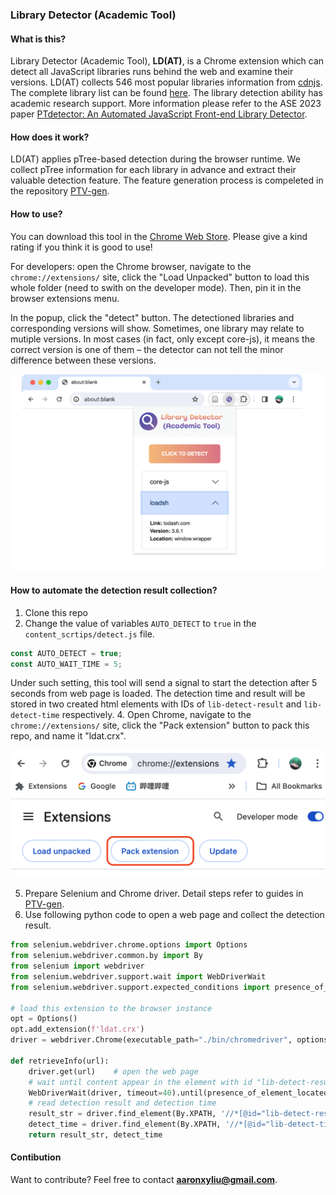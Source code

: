 ### Library Detector (Academic Tool)



#### What is this?

Library Detector (Academic Tool), **LD(AT)**, is a Chrome extension which can detect all JavaScript libraries runs behind the web and examine their versions. LD(AT) collects 546 most popular libraries information from [cdnjs](https://cdnjs.com/). The complete library list can be found [here](https://github.com/aaronxyliu/PTV/blob/main/LIBLIST.md). The library detection ability has academic research support. More information please refer to the ASE 2023 paper [PTdetector: An Automated JavaScript Front-end Library Detector](https://www.researchgate.net/publication/373638073_PTDETECTOR_An_Automated_JavaScript_Front-end_Library_Detector).

#### How does it work?

LD(AT) applies pTree-based detection during the browser runtime. We collect pTree information for each library in advance and extract their valuable detection feature. The feature generation process is compeleted in the repository [PTV-gen](https://github.com/aaronxyliu/Anonymous).

#### How to use?

You can download this tool in the [Chrome Web Store](https://chromewebstore.google.com/detail/library-detector-academic/liedgiagjapaehficeimmjcemnknmdfp). Please give a kind rating if you think it is good to use!

For developers: open the Chrome browser, navigate to the `chrome://extensions/` site, click the "Load Unpacked" button to load this whole folder (need to swith on the developer mode). Then, pin it in the browser extensions menu.

In the popup, click the "detect" button. The detectioned libraries and corresponding versions will show. Sometimes, one library may relate to mutiple versions. In most cases (in fact, only except core-js), it means the correct version is one of them – the detector can not tell the minor difference between these versions.

![example](img/example.png)

#### How to automate the detection result collection?
1. Clone this repo
2. Change the value of variables `AUTO_DETECT` to `true` in the `content_scrtips/detect.js` file.
``` javascript
const AUTO_DETECT = true;
const AUTO_WAIT_TIME = 5;
```
Under such setting, this tool will send a signal to start the detection after 5 seconds from web page is loaded. The detection time and result will be stored in two created html elements with IDs of `lib-detect-result` and `lib-detect-time` respectively.
4. Open Chrome, navigate to the `chrome://extensions/` site, click the "Pack extension" button to pack this repo, and name it "ldat.crx".

![example](img/pack.png)

5. Prepare Selenium and Chrome driver. Detail steps refer to guides in [PTV-gen](https://github.com/aaronxyliu/Anonymous).
6. Use following python code to open a web page and collect the detection result.

``` python
from selenium.webdriver.chrome.options import Options
from selenium.webdriver.common.by import By
from selenium import webdriver
from selenium.webdriver.support.wait import WebDriverWait
from selenium.webdriver.support.expected_conditions import presence_of_element_located

# load this extension to the browser instance
opt = Options()
opt.add_extension(f'ldat.crx')
driver = webdriver.Chrome(executable_path="./bin/chromedriver", options=opt)

def retrieveInfo(url):
    driver.get(url)    # open the web page
    # wait until content appear in the element with id "lib-detect-result"
    WebDriverWait(driver, timeout=40).until(presence_of_element_located((By.XPATH, '//meta[@id="lib-detect-result" and @content]')))
    # read detection result and detection time
    result_str = driver.find_element(By.XPATH, '//*[@id="lib-detect-result"]').get_attribute("content")
    detect_time = driver.find_element(By.XPATH, '//*[@id="lib-detect-time"]').get_attribute("content")
    return result_str, detect_time
```

#### Contibution

Want to contribute? Feel free to contact **aaronxyliu@gmail.com**.



